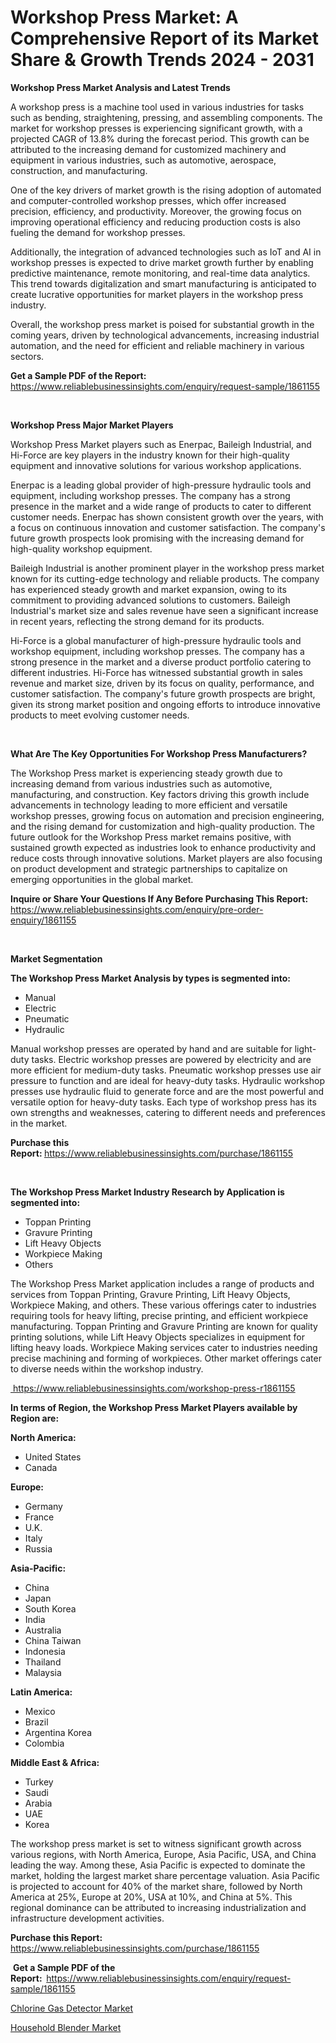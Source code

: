 <p><h1>Workshop Press Market: A Comprehensive Report of its Market Share & Growth Trends 2024 - 2031</h1></p><p><strong>Workshop Press Market Analysis and Latest Trends</strong></p>
<p><p>A workshop press is a machine tool used in various industries for tasks such as bending, straightening, pressing, and assembling components. The market for workshop presses is experiencing significant growth, with a projected CAGR of 13.8% during the forecast period. This growth can be attributed to the increasing demand for customized machinery and equipment in various industries, such as automotive, aerospace, construction, and manufacturing.</p><p>One of the key drivers of market growth is the rising adoption of automated and computer-controlled workshop presses, which offer increased precision, efficiency, and productivity. Moreover, the growing focus on improving operational efficiency and reducing production costs is also fueling the demand for workshop presses.</p><p>Additionally, the integration of advanced technologies such as IoT and AI in workshop presses is expected to drive market growth further by enabling predictive maintenance, remote monitoring, and real-time data analytics. This trend towards digitalization and smart manufacturing is anticipated to create lucrative opportunities for market players in the workshop press industry.</p><p>Overall, the workshop press market is poised for substantial growth in the coming years, driven by technological advancements, increasing industrial automation, and the need for efficient and reliable machinery in various sectors.</p></p>
<p><strong>Get a Sample PDF of the Report:&nbsp;</strong> <a href="https://www.reliablebusinessinsights.com/enquiry/request-sample/1861155">https://www.reliablebusinessinsights.com/enquiry/request-sample/1861155</a></p>
<p>&nbsp;</p>
<p><strong>Workshop Press Major Market Players</strong></p>
<p><p>Workshop Press Market players such as Enerpac, Baileigh Industrial, and Hi-Force are key players in the industry known for their high-quality equipment and innovative solutions for various workshop applications.</p><p>Enerpac is a leading global provider of high-pressure hydraulic tools and equipment, including workshop presses. The company has a strong presence in the market and a wide range of products to cater to different customer needs. Enerpac has shown consistent growth over the years, with a focus on continuous innovation and customer satisfaction. The company's future growth prospects look promising with the increasing demand for high-quality workshop equipment.</p><p>Baileigh Industrial is another prominent player in the workshop press market known for its cutting-edge technology and reliable products. The company has experienced steady growth and market expansion, owing to its commitment to providing advanced solutions to customers. Baileigh Industrial's market size and sales revenue have seen a significant increase in recent years, reflecting the strong demand for its products.</p><p>Hi-Force is a global manufacturer of high-pressure hydraulic tools and workshop equipment, including workshop presses. The company has a strong presence in the market and a diverse product portfolio catering to different industries. Hi-Force has witnessed substantial growth in sales revenue and market size, driven by its focus on quality, performance, and customer satisfaction. The company's future growth prospects are bright, given its strong market position and ongoing efforts to introduce innovative products to meet evolving customer needs.</p></p>
<p>&nbsp;</p>
<p><strong>What Are The Key Opportunities For Workshop Press Manufacturers?</strong></p>
<p><p>The Workshop Press market is experiencing steady growth due to increasing demand from various industries such as automotive, manufacturing, and construction. Key factors driving this growth include advancements in technology leading to more efficient and versatile workshop presses, growing focus on automation and precision engineering, and the rising demand for customization and high-quality production. The future outlook for the Workshop Press market remains positive, with sustained growth expected as industries look to enhance productivity and reduce costs through innovative solutions. Market players are also focusing on product development and strategic partnerships to capitalize on emerging opportunities in the global market.</p></p>
<p><strong>Inquire or Share Your Questions If Any Before Purchasing This Report:</strong> <a href="https://www.reliablebusinessinsights.com/enquiry/pre-order-enquiry/1861155">https://www.reliablebusinessinsights.com/enquiry/pre-order-enquiry/1861155</a></p>
<p>&nbsp;</p>
<p><strong>Market Segmentation</strong></p>
<p><strong>The Workshop Press Market Analysis by types is segmented into:</strong></p>
<p><ul><li>Manual</li><li>Electric</li><li>Pneumatic</li><li>Hydraulic</li></ul></p>
<p><p>Manual workshop presses are operated by hand and are suitable for light-duty tasks. Electric workshop presses are powered by electricity and are more efficient for medium-duty tasks. Pneumatic workshop presses use air pressure to function and are ideal for heavy-duty tasks. Hydraulic workshop presses use hydraulic fluid to generate force and are the most powerful and versatile option for heavy-duty tasks. Each type of workshop press has its own strengths and weaknesses, catering to different needs and preferences in the market.</p></p>
<p><strong>Purchase this Report:&nbsp;</strong><a href="https://www.reliablebusinessinsights.com/purchase/1861155">https://www.reliablebusinessinsights.com/purchase/1861155</a></p>
<p>&nbsp;</p>
<p><strong>The Workshop Press Market Industry Research by Application is segmented into:</strong></p>
<p><ul><li>Toppan Printing</li><li>Gravure Printing</li><li>Lift Heavy Objects</li><li>Workpiece Making</li><li>Others</li></ul></p>
<p><p>The Workshop Press Market application includes a range of products and services from Toppan Printing, Gravure Printing, Lift Heavy Objects, Workpiece Making, and others. These various offerings cater to industries requiring tools for heavy lifting, precise printing, and efficient workpiece manufacturing. Toppan Printing and Gravure Printing are known for quality printing solutions, while Lift Heavy Objects specializes in equipment for lifting heavy loads. Workpiece Making services cater to industries needing precise machining and forming of workpieces. Other market offerings cater to diverse needs within the workshop industry.</p></p>
<p><a href="https://www.reliablebusinessinsights.com/workshop-press-r1861155">&nbsp;https://www.reliablebusinessinsights.com/workshop-press-r1861155</a></p>
<p><strong>In terms of Region, the Workshop Press Market Players available by Region are:</strong></p>
<p>
    <p> <strong> North America: </strong>
        <ul>
            <li>United States</li>
            <li>Canada</li>
        </ul>
        </p> 
    <p> <strong> Europe: </strong>
        <ul>
            <li>Germany</li>
            <li>France</li>
            <li>U.K.</li>
            <li>Italy</li>
            <li>Russia</li>
        </ul>
        </p> 
    <p> <strong> Asia-Pacific: </strong>
        <ul>
            <li>China</li>
            <li>Japan</li>
            <li>South Korea</li>
            <li>India</li>
            <li>Australia</li>
            <li>China Taiwan</li>
            <li>Indonesia</li>
            <li>Thailand</li>
            <li>Malaysia</li>
        </ul>
        </p> 
    <p> <strong> Latin America: </strong>
        <ul>
            <li>Mexico</li>
            <li>Brazil</li>
            <li>Argentina Korea</li>
            <li>Colombia</li>
        </ul>
        </p> 
    <p> <strong> Middle East & Africa: </strong>
        <ul>
            <li>Turkey</li>
            <li>Saudi</li>
            <li>Arabia</li>
            <li>UAE</li>
            <li>Korea</li>
        </ul>
    </p>
    </p>
<p><p>The workshop press market is set to witness significant growth across various regions, with North America, Europe, Asia Pacific, USA, and China leading the way. Among these, Asia Pacific is expected to dominate the market, holding the largest market share percentage valuation. Asia Pacific is projected to account for 40% of the market share, followed by North America at 25%, Europe at 20%, USA at 10%, and China at 5%. This regional dominance can be attributed to increasing industrialization and infrastructure development activities.</p></p>
<p><strong>Purchase this Report: </strong><a href="https://www.reliablebusinessinsights.com/purchase/1861155">https://www.reliablebusinessinsights.com/purchase/1861155</a></p>
<p>&nbsp;<strong>Get a Sample PDF of the Report:&nbsp;&nbsp;</strong><a href="https://www.reliablebusinessinsights.com/enquiry/request-sample/1861155">https://www.reliablebusinessinsights.com/enquiry/request-sample/1861155</a></p>
<p><strong></strong></p>
<p><p><a href="https://github.com/marthawweekle/Market-Research-Report-List-1/blob/main/chlorine-gas-detector-market.md">Chlorine Gas Detector Market</a></p><p><a href="https://issuu.com/reportprime-2/docs/household-blender-market-size-2030.pptx">Household Blender Market</a></p></p>